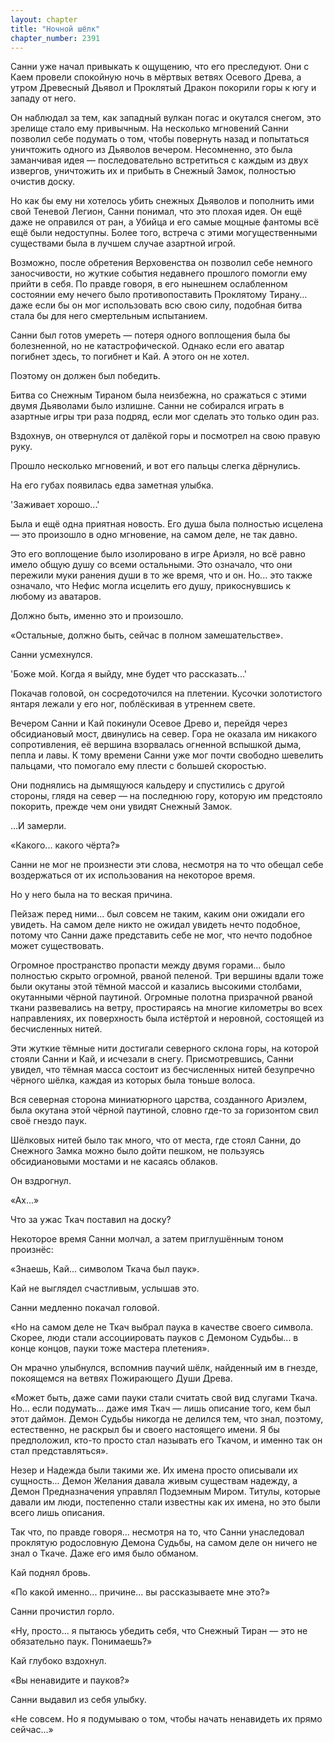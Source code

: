 ```yaml
---
layout: chapter
title: "Ночной шёлк"
chapter_number: 2391
---
```




Санни уже начал привыкать к ощущению, что его преследуют. Они с Каем провели спокойную ночь в мёртвых ветвях Осевого Древа, а утром Древесный Дьявол и Проклятый Дракон покорили горы к югу и западу от него.

Он наблюдал за тем, как западный вулкан погас и окутался снегом, это зрелище стало ему привычным. На несколько мгновений Санни позволил себе подумать о том, чтобы повернуть назад и попытаться уничтожить одного из Дьяволов вечером. Несомненно, это была заманчивая идея — последовательно встретиться с каждым из двух извергов, уничтожить их и прибыть в Снежный Замок, полностью очистив доску.

Но как бы ему ни хотелось убить снежных Дьяволов и пополнить ими свой Теневой Легион, Санни понимал, что это плохая идея. Он ещё даже не оправился от ран, а Убийца и его самые мощные фантомы всё ещё были недоступны. Более того, встреча с этими могущественными существами была в лучшем случае азартной игрой.

Возможно, после обретения Верховенства он позволил себе немного заносчивости, но жуткие события недавнего прошлого помогли ему прийти в себя. По правде говоря, в его нынешнем ослабленном состоянии ему нечего было противопоставить Проклятому Тирану... даже если бы он мог использовать всю свою силу, подобная битва стала бы для него смертельным испытанием.

Санни был готов умереть — потеря одного воплощения была бы болезненной, но не катастрофической. Однако если его аватар погибнет здесь, то погибнет и Кай. А этого он не хотел.

Поэтому он должен был победить.

Битва со Снежным Тираном была неизбежна, но сражаться с этими двумя Дьяволами было излишне. Санни не собирался играть в азартные игры три раза подряд, если мог сделать это только один раз.

Вздохнув, он отвернулся от далёкой горы и посмотрел на свою правую руку.

Прошло несколько мгновений, и вот его пальцы слегка дёрнулись.

На его губах появилась едва заметная улыбка.

'Заживает хорошо...'

Была и ещё одна приятная новость. Его душа была полностью исцелена — это произошло в одно мгновение, на самом деле, не так давно.

Это его воплощение было изолировано в игре Ариэля, но всё равно имело общую душу со всеми остальными. Это означало, что они пережили муки ранения души в то же время, что и он. Но... это также означало, что Нефис могла исцелить его душу, прикоснувшись к любому из аватаров.

Должно быть, именно это и произошло.

«Остальные, должно быть, сейчас в полном замешательстве».

Санни усмехнулся.

'Боже мой. Когда я выйду, мне будет что рассказать...'

Покачав головой, он сосредоточился на плетении. Кусочки золотистого янтаря лежали у его ног, поблёскивая в утреннем свете.

Вечером Санни и Кай покинули Осевое Древо и, перейдя через обсидиановый мост, двинулись на север. Гора не оказала им никакого сопротивления, её вершина взорвалась огненной вспышкой дыма, пепла и лавы. К тому времени Санни уже мог почти свободно шевелить пальцами, что помогало ему плести с большей скоростью.

Они поднялись на дымящуюся кальдеру и спустились с другой стороны, глядя на север — на последнюю гору, которую им предстояло покорить, прежде чем они увидят Снежный Замок.

...И замерли.

«Какого... какого чёрта?»

Санни не мог не произнести эти слова, несмотря на то что обещал себе воздержаться от их использования на некоторое время.

Но у него была на то веская причина.

Пейзаж перед ними... был совсем не таким, каким они ожидали его увидеть. На самом деле никто не ожидал увидеть нечто подобное, потому что Санни даже представить себе не мог, что нечто подобное может существовать.

Огромное пространство пропасти между двумя горами... было полностью скрыто огромной, рваной пеленой. Три вершины вдали тоже были окутаны этой тёмной массой и казались высокими столбами, окутанными чёрной паутиной. Огромные полотна призрачной рваной ткани развевались на ветру, простираясь на многие километры во всех направлениях, их поверхность была истёртой и неровной, состоящей из бесчисленных нитей.

Эти жуткие тёмные нити достигали северного склона горы, на которой стояли Санни и Кай, и исчезали в снегу. Присмотревшись, Санни увидел, что тёмная масса состоит из бесчисленных нитей безупречно чёрного шёлка, каждая из которых была тоньше волоса.

Вся северная сторона миниатюрного царства, созданного Ариэлем, была окутана этой чёрной паутиной, словно где-то за горизонтом свил своё гнездо паук.

Шёлковых нитей было так много, что от места, где стоял Санни, до Снежного Замка можно было дойти пешком, не пользуясь обсидиановыми мостами и не касаясь облаков.

Он вздрогнул.

«Ах...»

Что за ужас Ткач поставил на доску?

Некоторое время Санни молчал, а затем приглушённым тоном произнёс:

«Знаешь, Кай... символом Ткача был паук».

Кай не выглядел счастливым, услышав это.

Санни медленно покачал головой.

«Но на самом деле не Ткач выбрал паука в качестве своего символа. Скорее, люди стали ассоциировать пауков с Демоном Судьбы... в конце концов, пауки тоже мастера плетения».

Он мрачно улыбнулся, вспомнив паучий шёлк, найденный им в гнезде, покоящемся на ветвях Пожирающего Души Древа.

«Может быть, даже сами пауки стали считать свой вид слугами Ткача. Но... если подумать... даже имя Ткач — лишь описание того, кем был этот даймон. Демон Судьбы никогда не делился тем, что знал, поэтому, естественно, не раскрыл бы и своего настоящего имени. Я бы предположил, кто-то просто стал называть его Ткачом, и именно так он стал представляться».

Незер и Надежда были такими же. Их имена просто описывали их сущность... Демон Желания давала живым существам надежду, а Демон Предназначения управлял Подземным Миром. Титулы, которые давали им люди, постепенно стали известны как их имена, но это были всего лишь описания.

Так что, по правде говоря... несмотря на то, что Санни унаследовал проклятую родословную Демона Судьбы, на самом деле он ничего не знал о Ткаче. Даже его имя было обманом.

Кай поднял бровь.

«По какой именно... причине... вы рассказываете мне это?»

Санни прочистил горло.

«Ну, просто... я пытаюсь убедить себя, что Снежный Тиран — это не обязательно паук. Понимаешь?»

Кай глубоко вздохнул.

«Вы ненавидите и пауков?»

Санни выдавил из себя улыбку.

«Не совсем. Но я подумываю о том, чтобы начать ненавидеть их прямо сейчас...»

